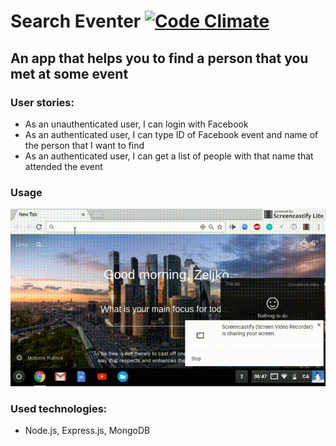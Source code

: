 Search Eventer [![Code Climate](https://codeclimate.com/repos/588c1e0928a275017200496c/badges/bd41092547d23b9fbb97/gpa.svg)](https://codeclimate.com/repos/588c1e0928a275017200496c/feed)
===

An app that helps you to find a person that you met at some event
---

### User stories:
* As an unauthenticated user, I can login with Facebook
* As an authenticated user, I can type ID of Facebook event and name of the person that I want to find
* As an authenticated user, I can get a list of people with that name that attended the event

### Usage
![](./preview/searcheventer.gif)

### Used technologies:
* Node.js, Express.js, MongoDB
